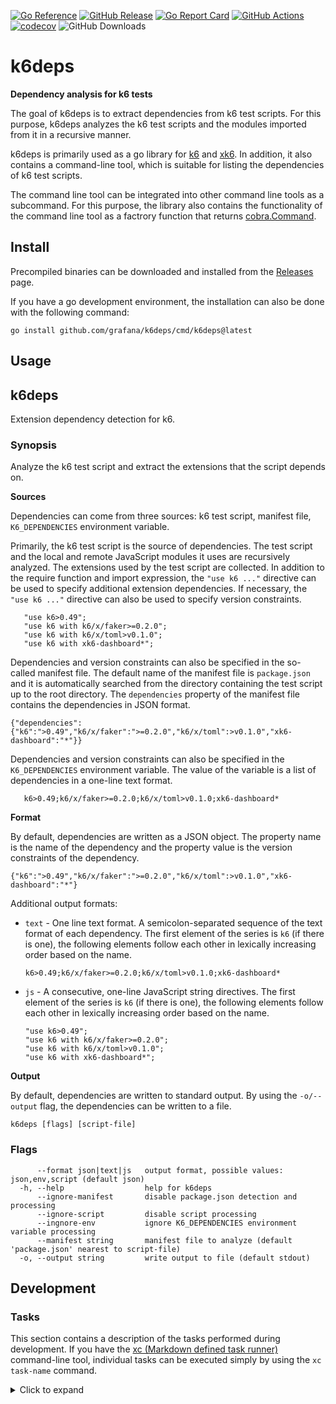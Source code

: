 [![Go Reference](https://pkg.go.dev/badge/github.com/grafana/k6deps.svg)](https://pkg.go.dev/github.com/grafana/k6deps)
[![GitHub Release](https://img.shields.io/github/v/release/grafana/k6deps)](https://github.com/grafana/k6deps/releases/)
[![Go Report Card](https://goreportcard.com/badge/github.com/grafana/k6deps)](https://goreportcard.com/report/github.com/grafana/k6deps)
[![GitHub Actions](https://github.com/grafana/k6deps/actions/workflows/test.yml/badge.svg)](https://github.com/grafana/k6deps/actions/workflows/test.yml)
[![codecov](https://codecov.io/gh/grafana/k6deps/graph/badge.svg?token=PCRNQE9LGQ)](https://codecov.io/gh/grafana/k6deps)
![GitHub Downloads](https://img.shields.io/github/downloads/grafana/k6deps/total)

<h1 name="title">k6deps</h1>

**Dependency analysis for k6 tests**

The goal of k6deps is to extract dependencies from k6 test scripts. For this purpose, k6deps analyzes the k6 test scripts and the modules imported from it in a recursive manner.

k6deps is primarily used as a go library for [k6](https://github.com/grafana/k6) and [xk6](https://github.com/grafana/xk6). In addition, it also contains a command-line tool, which is suitable for listing the dependencies of k6 test scripts.

The command line tool can be integrated into other command line tools as a subcommand. For this purpose, the library also contains the functionality of the command line tool as a factrory function that returns [cobra.Command](https://pkg.go.dev/github.com/spf13/cobra#Command).

## Install

Precompiled binaries can be downloaded and installed from the [Releases](https://github.com/grafana/k6deps/releases) page.

If you have a go development environment, the installation can also be done with the following command:

```
go install github.com/grafana/k6deps/cmd/k6deps@latest
```

## Usage

<!-- #region cli -->
## k6deps

Extension dependency detection for k6.

### Synopsis

Analyze the k6 test script and extract the extensions that the script depends on.

**Sources**

Dependencies can come from three sources: k6 test script, manifest file, `K6_DEPENDENCIES` environment variable.

Primarily, the k6 test script is the source of dependencies. The test script and the local and remote JavaScript modules it uses are recursively analyzed. The extensions used by the test script are collected. In addition to the require function and import expression, the `"use k6 ..."` directive can be used to specify additional extension dependencies. If necessary, the `"use k6 ..."` directive can also be used to specify version constraints.

       "use k6>0.49";
       "use k6 with k6/x/faker>=0.2.0";
       "use k6 with k6/x/toml>v0.1.0";
       "use k6 with xk6-dashboard*";

Dependencies and version constraints can also be specified in the so-called manifest file. The default name of the manifest file is `package.json` and it is automatically searched from the directory containing the test script up to the root directory. The `dependencies` property of the manifest file contains the dependencies in JSON format.

    {"dependencies":{"k6":">0.49","k6/x/faker":">=0.2.0","k6/x/toml":>v0.1.0","xk6-dashboard":"*"}}

Dependencies and version constraints can also be specified in the `K6_DEPENDENCIES` environment variable. The value of the variable is a list of dependencies in a one-line text format.

       k6>0.49;k6/x/faker>=0.2.0;k6/x/toml>v0.1.0;xk6-dashboard*

**Format**

By default, dependencies are written as a JSON object. The property name is the name of the dependency and the property value is the version constraints of the dependency.

    {"k6":">0.49","k6/x/faker":">=0.2.0","k6/x/toml":>v0.1.0","xk6-dashboard":"*"}

Additional output formats:

 * `text` - One line text format. A semicolon-separated sequence of the text format of each dependency. The first element of the series is `k6` (if there is one), the following elements follow each other in lexically increasing order based on the name.

       k6>0.49;k6/x/faker>=0.2.0;k6/x/toml>v0.1.0;xk6-dashboard*

 * `js` - A consecutive, one-line JavaScript string directives. The first element of the series is `k6` (if there is one), the following elements follow each other in lexically increasing order based on the name.

       "use k6>0.49";
       "use k6 with k6/x/faker>=0.2.0";
       "use k6 with k6/x/toml>v0.1.0";
       "use k6 with xk6-dashboard*";

**Output**

By default, dependencies are written to standard output. By using the `-o/--output` flag, the dependencies can be written to a file.


```
k6deps [flags] [script-file]
```

### Flags

```
      --format json|text|js   output format, possible values: json,env,script (default json)
  -h, --help                  help for k6deps
      --ignore-manifest       disable package.json detection and processing
      --ignore-script         disable script processing
      --ingnore-env           ignore K6_DEPENDENCIES environment variable processing
      --manifest string       manifest file to analyze (default 'package.json' nearest to script-file)
  -o, --output string         write output to file (default stdout)
```

<!-- #endregion cli -->

## Development

### Tasks

This section contains a description of the tasks performed during development. If you have the [xc (Markdown defined task runner)](https://github.com/joerdav/xc) command-line tool, individual tasks can be executed simply by using the `xc task-name` command.

<details><summary>Click to expand</summary>

#### readme

Update documentation in README.md.

```
go run ./tools/gendoc README.md
```

#### lint

Run the static analyzer.

```
golangci-lint run
```

#### test

Run the tests.

```
go test -count 1 -race -coverprofile=build/coverage.txt ./...
```

#### coverage

View the test coverage report.

```
go tool cover -html=build/coverage.txt
```

#### build

Build the executable binary.

This is the easiest way to create an executable binary (although the release process uses the goreleaser tool to create release versions).

```
go build -ldflags="-w -s" -o build/k6deps ./cmd/k6deps
```

#### snapshot

Creating an executable binary with a snapshot version.

The goreleaser command-line tool is used during the release process. During development, it is advisable to create binaries with the same tool from time to time.

```
goreleaser build --snapshot --clean --single-target -o build/k6deps
```

#### clean

Delete the build directory.

```
rm -rf build
```

</details>
